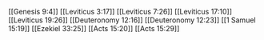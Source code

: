[[Genesis 9:4]]
[[Leviticus 3:17]]
[[Leviticus 7:26]]
[[Leviticus 17:10]]
[[Leviticus 19:26]]
[[Deuteronomy 12:16]]
[[Deuteronomy 12:23]]
[[1 Samuel 15:19]]
[[Ezekiel 33:25]]
[[Acts 15:20]]
[[Acts 15:29]]
